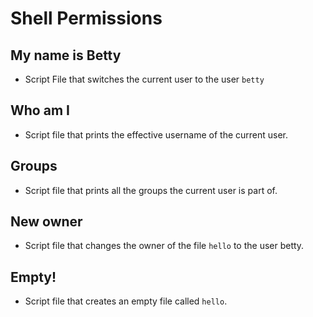 # Shell Permissions

## My name is Betty

- Script File that switches the current user to the user ```betty```


## Who am I
- Script file that prints the effective username of the current user.


## Groups
- Script file that prints all the groups the current user is part of.

## New owner
- Script file that changes the owner of the file ```hello``` to the user betty.

## Empty!
- Script file that creates an empty file called ```hello```. 
